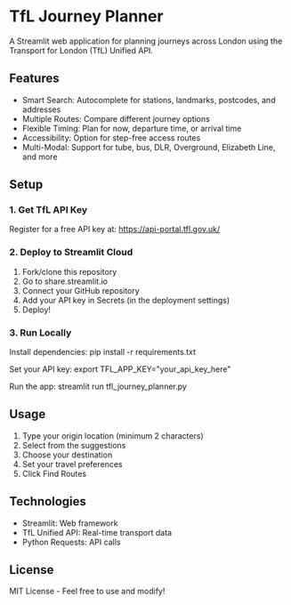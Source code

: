 # TfL Journey Planner

A Streamlit web application for planning journeys across London using the Transport for London (TfL) Unified API.

## Features

- Smart Search: Autocomplete for stations, landmarks, postcodes, and addresses
- Multiple Routes: Compare different journey options
- Flexible Timing: Plan for now, departure time, or arrival time
- Accessibility: Option for step-free access routes
- Multi-Modal: Support for tube, bus, DLR, Overground, Elizabeth Line, and more

## Setup

### 1. Get TfL API Key

Register for a free API key at: https://api-portal.tfl.gov.uk/

### 2. Deploy to Streamlit Cloud

1. Fork/clone this repository
2. Go to share.streamlit.io
3. Connect your GitHub repository
4. Add your API key in Secrets (in the deployment settings)
5. Deploy!

### 3. Run Locally

Install dependencies:
pip install -r requirements.txt

Set your API key:
export TFL_APP_KEY="your_api_key_here"

Run the app:
streamlit run tfl_journey_planner.py

## Usage

1. Type your origin location (minimum 2 characters)
2. Select from the suggestions
3. Choose your destination
4. Set your travel preferences
5. Click Find Routes

## Technologies

- Streamlit: Web framework
- TfL Unified API: Real-time transport data
- Python Requests: API calls

## License

MIT License - Feel free to use and modify!
